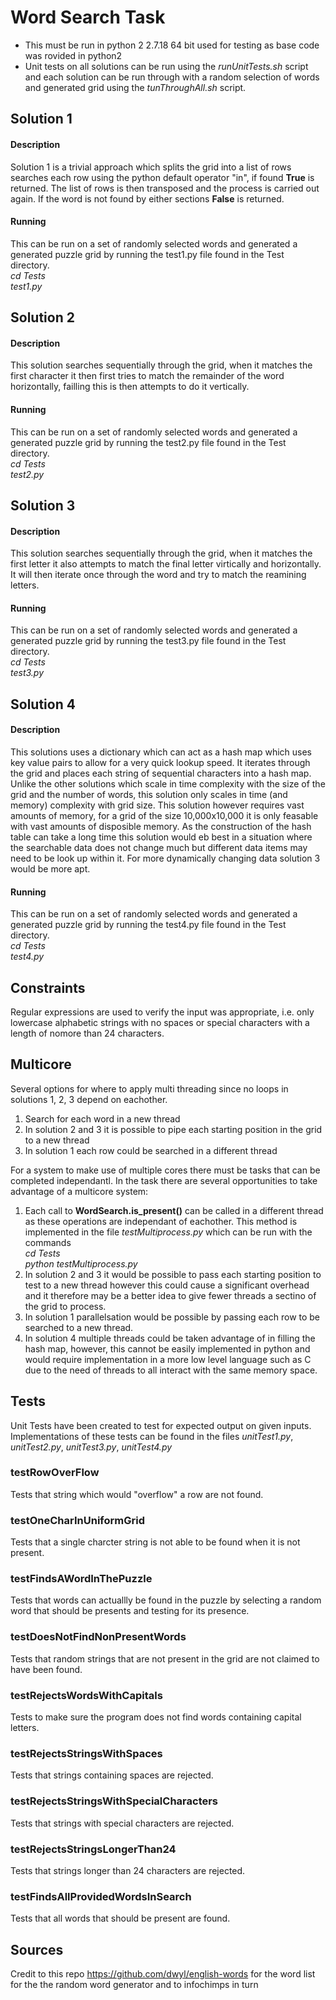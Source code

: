 # Word Search Task
- This must be run in python 2 2.7.18 64 bit used for testing as base code was rovided in python2
- Unit tests on all solutions can be run using the *runUnitTests.sh* script and each solution can be run through with a random selection of words and generated grid using the *tunThroughAll.sh* script. 

## Solution 1
#### Description
Solution 1 is a trivial approach which splits the grid into a list of rows searches each row using the python default operator "in", if found __True__ is returned. The list of rows is then transposed and the process is carried out again. If the word is not found by either sections __False__ is returned.
#### Running
This can be run on a set of randomly selected words and generated a generated puzzle grid by running the test1.py file found in the Test directory.<br />
*cd Tests*<br />
*test1.py*
## Solution 2
#### Description
This solution searches sequentially through the grid, when it matches the first character it then first tries to match the remainder of the word horizontally, failling this is then attempts to do it vertically.  
#### Running
This can be run on a set of randomly selected words and generated a generated puzzle grid by running the test2.py file found in the Test directory.<br />
*cd Tests*<br />
*test2.py*
## Solution 3
#### Description
This solution searches sequentially through the grid, when it matches the first letter it also attempts to match the final letter virtically and horizontally. It will then iterate once through the word and try to match the reamining letters. 
#### Running
This can be run on a set of randomly selected words and generated a generated puzzle grid by running the test3.py file found in the Test directory.<br />
*cd Tests*<br />
*test3.py*
## Solution 4
#### Description
This solutions uses a dictionary which can act as a hash map which uses key value pairs to allow for a very quick lookup speed. It iterates through the grid and places each string of sequential characters into a hash map. Unlike the other solutions which scale in time complexity with the size of the grid and the number of words, this solution only scales in time (and memory) complexity with grid size. This solution however requires vast amounts of memory, for a grid of the size 10,000x10,000 it is only feasable with vast amounts of disposible memory.
As the construction of the hash table can take a long time this solution would eb best in a situation where the searchable data does not change much but different data items may need to be look up within it. For more dynamically changing data solution 3 would be more apt.
#### Running
This can be run on a set of randomly selected words and generated a generated puzzle grid by running the test4.py file found in the Test directory.<br />
*cd Tests*<br />
*test4.py*
## Constraints
Regular expressions are used to verify the input was appropriate, i.e. only lowercase alphabetic strings with no spaces or special characters with a length of nomore than 24 characters.
## Multicore
Several options for where to apply multi threading since no loops in solutions 1, 2, 3 depend on eachother.
1. Search for each word in a new thread
2. In solution 2 and 3 it is possible to pipe each starting position in the grid to a new thread
3. In solution 1 each row could be searched in a different thread

For a system to make use of multiple cores there must be tasks that can be completed independantl. In the task there are several opportunities to take advantage of a multicore system:
1. Each call to __WordSearch.is_present()__ can be called in a different thread as these operations are independant of eachother. This method is implemented in the file *testMultiprocess.py* which can be run with the commands<br />*cd Tests*<br/>*python testMultiprocess.py*
2. In solution 2 and 3 it would be possible to pass each starting position to test to a new thread however this could cause a significant overhead and it therefore may be a better idea to give fewer threads a sectino of the grid to process.
3. In solution 1 parallelsation would be possible by passing each row to be searched to a new thread.
4. In solution 4 multiple threads could be taken advantage of in filling the hash map, however, this cannot be easily implemented in python and would require implementation in a more low level language such as C due to the need of threads to all interact with the same memory space.
## Tests
Unit Tests have been created to test for expected output on given inputs. Implementations of these tests can be found in the files *unitTest1.py*, *unitTest2.py*, *unitTest3.py*, *unitTest4.py*


### testRowOverFlow
Tests that string which would "overflow" a row are not found.

### testOneCharInUniformGrid
Tests that a single charcter string is not able to be found when it is not present.

### testFindsAWordInThePuzzle
Tests that words can actuallly be found in the puzzle by selecting a random word that should be presents and testing for its presence.

### testDoesNotFindNonPresentWords
Tests that random strings that are not present in the grid are not claimed to have been found.

### testRejectsWordsWithCapitals
Tests to make sure the program does not find words containing capital letters.

### testRejectsStringsWithSpaces
Tests that strings containing spaces are rejected.

### testRejectsStringsWithSpecialCharacters
Tests that strings with special characters are rejected.

### testRejectsStringsLongerThan24
Tests that strings longer than 24 characters are rejected.

### testFindsAllProvidedWordsInSearch
Tests that all words that should be present are found.

## Sources
Credit to this repo https://github.com/dwyl/english-words for the word list for the the random word generator and to infochimps in turn
